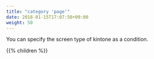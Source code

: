 ```yaml
---
title: "category 'page'"
date: 2018-01-15T17:07:50+09:00
weight: 50
---
```


You can specify the screen type of kintone as a condition.

{{% children  %}}

